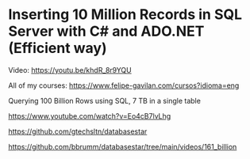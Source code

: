 # Inserting 10 Million Records in SQL Server with C# and ADO.NET (Efficient way)

Video: https://youtu.be/khdR_8r9YQU

All of my courses: https://www.felipe-gavilan.com/cursos?idioma=eng

Querying 100 Billion Rows using SQL, 7 TB in a single table

https://www.youtube.com/watch?v=Eo4cB7lvLhg

https://github.com/gtechsltn/databasestar

https://github.com/bbrumm/databasestar/tree/main/videos/161_billion
